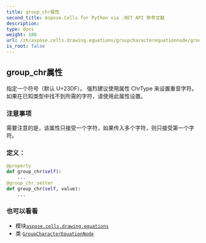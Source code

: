 ```yaml
---
title: group_chr属性
second_title: Aspose.Cells for Python via .NET API 参考文献
description:
type: docs
weight: 180
url: /zh/aspose.cells.drawing.equations/groupcharacterequationnode/group_chr/
is_root: false
---
```

## group_chr属性

指定一个符号（默认 U+23DF）。
强烈建议使用属性 ChrType 来设置重音字符。
如果在已知类型中找不到所需的字符，请使用此属性设置。

### 注意事项

需要注意的是，该属性只接受一个字符，如果传入多个字符，则只接受第一个字符。
### 定义：
```python
@property
def group_chr(self):
    ...
@group_chr.setter
def group_chr(self, value):
    ...
```

### 也可以看看
* 模块[`aspose.cells.drawing.equations`](../../)
* 类 [`GroupCharacterEquationNode`](/cells/python-net/zh/aspose.cells.drawing.equations/groupcharacterequationnode)
